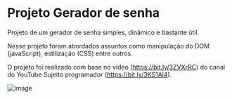 # Projeto Gerador de senha

Projeto de um gerador de senha simples, dinâmico e bastante útil.

Nesse projeto foram abordados assuntos como manipulação do DOM (javaScript), estilização (CSS) entre outros.

O projeto foi realizado com base no vídeo (https://bit.ly/3ZVXrRC) do canal do YouTube Sujeito programador (https://bit.ly/3KS1Al4).

![image](https://user-images.githubusercontent.com/94311606/231347707-28ccfc85-8ceb-446e-addc-490b3e0b701e.png)
